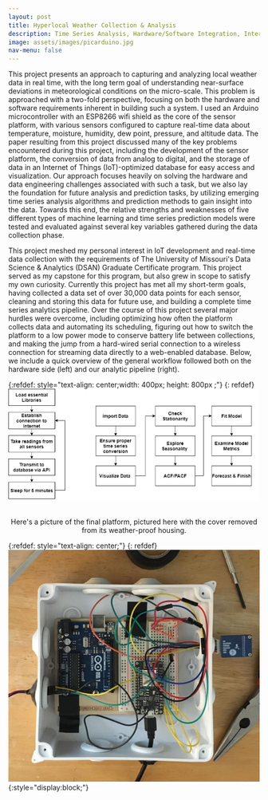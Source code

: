 ```yaml
---
layout: post
title: Hyperlocal Weather Collection & Analysis 
description: Time Series Analysis, Hardware/Software Integration, Internet of Things 
image: assets/images/picarduino.jpg
nav-menu: false
---
```


This project presents an approach to capturing and analyzing local weather data in real time, with the long term goal of understanding near-surface deviations in meteorological conditions on the micro-scale. This problem is approached with a two-fold perspective, focusing on both the hardware and software requirements inherent in building such a system. I used an Arduino microcontroller with an ESP8266 wifi shield as the core of the sensor platform, with various sensors configured to capture real-time data about temperature, moisture, humidity, dew point, pressure, and altitude data. The paper resulting from this project discussed many of the key problems encountered during this project, including the development of the sensor platform, the conversion of data from analog to digital, and the storage of data in an Internet of Things (IoT)-optimized database for easy access and visualization. Our approach focuses heavily on solving the hardware and data engineering challenges associated with such a task, but we also lay the foundation for future analysis and prediction tasks, by utilizing emerging time series analysis algorithms and prediction methods to gain insight into the data. Towards this end, the relative strengths and weaknesses of five different types of machine learning and time series prediction models were tested and evaluated against several key variables gathered during the data collection phase.

This project meshed my personal interest in IoT development and real-time data collection with the requirements of The University of Missouri's Data Science & Analytics (DSAN) Graduate Certificate program. This project served as my capstone for this program, but also grew in scope to satisfy my own curiosity. Currently this project has met all my short-term goals, having collected a data set of over 30,000 data points for each sensor, cleaning and storing this data for future use, and building a complete time series analytics pipeline. Over the course of this project several major hurdles were overcome, including optimizing how often the platform collects data and automating its scheduling, figuring out how to switch the platform to a low power mode to conserve battery life between collections, and making the jump from a hard-wired serial connection to a wireless connection for streaming data directly to a web-enabled database. Below, we include a quick overview of the general workflow followed both on the hardware side (left) and our analytic pipeline (right). 

{:refdef: style="text-align: center;width: 400px; height: 800px ;"}
{: refdef}
![image1](/assets/images/Workflows.png)


<br> 
<center>Here's a picture of the final platform, pictured here with the cover removed from its weather-proof housing. </center>

{:refdef: style="text-align: center;"}
{: refdef}
![image1](/assets/images/NoLid.jpg){:style="display:block;"}
